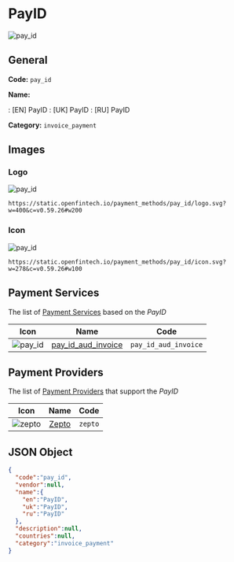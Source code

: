 
# PayID 
![pay_id](https://static.openfintech.io/payment_methods/pay_id/logo.svg?w=400&c=v0.59.26#w200)  

## General 
**Code:** `pay_id` 
 
**Name:** 
 
:	[EN] PayID 
:	[UK] PayID 
:	[RU] PayID 
 
**Category:** `invoice_payment` 
 

## Images 

### Logo 
![pay_id](https://static.openfintech.io/payment_methods/pay_id/logo.svg?w=400&c=v0.59.26#w200)  

```
https://static.openfintech.io/payment_methods/pay_id/logo.svg?w=400&c=v0.59.26#w200
```  

### Icon 
![pay_id](https://static.openfintech.io/payment_methods/pay_id/icon.svg?w=278&c=v0.59.26#w100)  

```
https://static.openfintech.io/payment_methods/pay_id/icon.svg?w=278&c=v0.59.26#w100
```  

## Payment Services 
 
The list of [Payment Services](/payment-services/) based on the _PayID_ 

|Icon|Name|Code| 
|:---:|:---:|:---:| 
|![pay_id](https://static.openfintech.io/payment_methods/pay_id/icon.svg?w=278&c=v0.59.26#w100) |[pay_id_aud_invoice](/payment-services/pay_id_aud_invoice/)|`pay_id_aud_invoice`| 
 

## Payment Providers 
 
The list of [Payment Providers](/payment-providers/) that support the _PayID_ 

|Icon|Name|Code| 
|:---:|:---:|:---:| 
|![zepto](https://static.openfintech.io/payment_providers/zepto/icon.svg?w=278&c=v0.59.26#w100) |[Zepto](/payment-providers/zepto/)|`zepto`| 
 

## JSON Object 

```json
{
  "code":"pay_id",
  "vendor":null,
  "name":{
    "en":"PayID",
    "uk":"PayID",
    "ru":"PayID"
  },
  "description":null,
  "countries":null,
  "category":"invoice_payment"
}
```  
